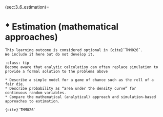 (sec:3_6_estimation)=
# * Estimation (mathematical approaches)

```{warning}
This learning outcome is considered optional in {cite}`TMM026`.
We include it here but do not develop it.
```

```{admonition} Learning Outcome
:class: tip
Become aware that analytic calculation can often replace simulation to provide a formal solution to the problems above
```

```{admonition} Sample Tasks
* Describe a simple model for a game of chance such as the roll of a fair die.
* Describe probability as “area under the density curve” for continuous random variables.
* Compare the mathematical (analytical) approach and simulation-based approaches to estimation.

{cite}`TMM026`
```
